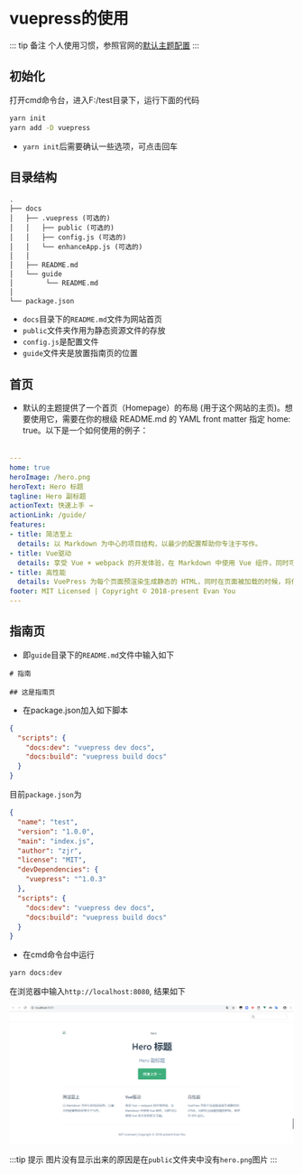 ﻿# vuepress的使用

::: tip 备注
个人使用习惯，参照官网的[默认主题配置](https://vuepress.vuejs.org/zh/default-theme-config/)
:::

## 初始化

打开cmd命令台，进入F:/test目录下，运行下面的代码
```sh
yarn init
yarn add -D vuepress
```
+ ```yarn init```后需要确认一些选项，可点击回车

## 目录结构

```
.
├── docs
│   ├── .vuepress (可选的)
│   │   ├── public (可选的)
│   │   ├── config.js (可选的)
│   │   └── enhanceApp.js (可选的)
│   │ 
│   ├── README.md
│   └── guide
│        └── README.md
│ 
└── package.json
```

+ ```docs```目录下的```README.md```文件为网站首页
+ ```public```文件夹作用为静态资源文件的存放
+ ```config.js```是配置文件
+ ```guide```文件夹是放置指南页的位置

## 首页

+ 默认的主题提供了一个首页（Homepage）的布局 (用于这个网站的主页)。想要使用它，需要在你的根级 README.md 的 YAML front matter 指定 home: true。以下是一个如何使用的例子：

``` yaml

---
home: true
heroImage: /hero.png
heroText: Hero 标题
tagline: Hero 副标题
actionText: 快速上手 →
actionLink: /guide/
features:
- title: 简洁至上
  details: 以 Markdown 为中心的项目结构，以最少的配置帮助你专注于写作。
- title: Vue驱动
  details: 享受 Vue + webpack 的开发体验，在 Markdown 中使用 Vue 组件，同时可以使用 Vue 来开发自定义主题。
- title: 高性能
  details: VuePress 为每个页面预渲染生成静态的 HTML，同时在页面被加载的时候，将作为 SPA 运行。
footer: MIT Licensed | Copyright © 2018-present Evan You
---
```

## 指南页
+ 即```guide```目录下的```README.md```文件中输入如下
```
# 指南

## 这是指南页
```

+ 在package.json加入如下脚本

```json
{
  "scripts": {
    "docs:dev": "vuepress dev docs",
    "docs:build": "vuepress build docs"
  }
}
```

目前```package.json```为

```json
{
  "name": "test",
  "version": "1.0.0",
  "main": "index.js",
  "author": "zjr",
  "license": "MIT",
  "devDependencies": {
    "vuepress": "^1.0.3"
  },
  "scripts": {
    "docs:dev": "vuepress dev docs",
    "docs:build": "vuepress build docs"
  }
}
```

+ 在cmd命令台中运行
```sh
yarn docs:dev
```

在浏览器中输入```http://localhost:8080```, 结果如下

![vuepress使用1](/vuepress/vuepress使用1.png)

:::tip 提示
图片没有显示出来的原因是在```public```文件夹中没有```hero.png```图片
:::
